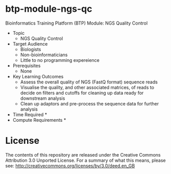 # btp-module-ngs-qc
Bioinformatics Training Platform (BTP) Module: NGS Quality Control

  * Topic
    * NGS Quality Control
  * Target Audience
    * Biologists
	* Non-bioinformaticians
	* Little to no programming expereience
  * Prerequisites
    * None
  * Key Learning Outcomes
    * Assess the overall quality of NGS (FastQ format) sequence reads
    * Visualise the quality, and other associated matrices, of reads to decide on filters and cutoffs for cleaning up data ready for downstream analysis
    * Clean up adaptors and pre-process the sequence data for further analysis
  * Time Required
    * 
  * Compute Requirements
    * 

License
=======
The contents of this repository are released under the Creative Commons
Attribution 3.0 Unported License. For a summary of what this means,
please see:
http://creativecommons.org/licenses/by/3.0/deed.en_GB
